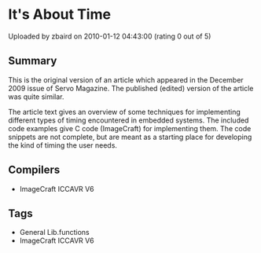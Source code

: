 # It's About Time

Uploaded by zbaird on 2010-01-12 04:43:00 (rating 0 out of 5)

## Summary

This is the original version of an article which appeared in the December 2009 issue of Servo Magazine. The published (edited) version of the article was quite similar.


The article text gives an overview of some techniques for implementing different types of timing encountered in embedded systems. The included code examples give C code (ImageCraft) for implementing them. The code snippets are not complete, but are meant as a starting place for developing the kind of timing the user needs.

## Compilers

- ImageCraft ICCAVR V6

## Tags

- General Lib.functions
- ImageCraft ICCAVR V6
